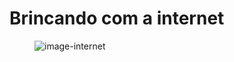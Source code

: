 <h1>Brincando com a internet</h1>
<figure>
  <img alt="image-internet" src="https://encrypted-tbn0.gstatic.com/images?q=tbn:ANd9GcQBog4Z2tK5HzhFf4sSajN7wwhfWwRayCe6xQ&usqp=CAU">
</figure>
